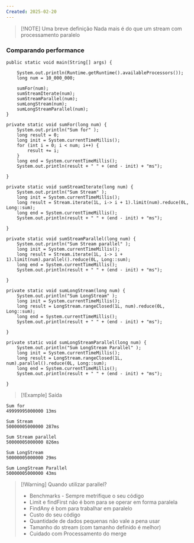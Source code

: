 ```yaml
---
Created: 2025-02-20
---
```


> [!NOTE] Uma breve definição
> Nada mais é do que um stream com processamento paralelo 

### Comparando performance

```
public static void main(String[] args) {  
  
    System.out.println(Runtime.getRuntime().availableProcessors());  
    long num = 10_000_000;  
  
    sumFor(num);  
    sumStreamIterate(num);  
    sumStreamParallel(num);  
    sumLongStream(num);  
    sumLongStreamParallel(num);  
}
```

```
private static void sumFor(long num) {  
    System.out.println("Sum for" );  
    long result = 0;  
    long init = System.currentTimeMillis();  
    for (int i = 0; i < num; i++) {  
        result += i;  
    }  
    long end = System.currentTimeMillis();  
    System.out.println(result + " " + (end - init) + "ms");  
  
}  
  
private static void sumStreamIterate(long num) {  
    System.out.println("Sum Stream" );  
    long init = System.currentTimeMillis();  
    long result = Stream.iterate(1L, i-> i + 1).limit(num).reduce(0L, Long::sum);  
    long end = System.currentTimeMillis();  
    System.out.println(result + " " + (end - init) + "ms");  
  
}  
  
private static void sumStreamParallel(long num) {  
    System.out.println("Sum Stream parallel" );  
    long init = System.currentTimeMillis();  
    long result = Stream.iterate(1L, i-> i + 1).limit(num).parallel().reduce(0L, Long::sum);  
    long end = System.currentTimeMillis();  
    System.out.println(result + " " + (end - init) + "ms");  
  
}  
  
private static void sumLongStream(long num) {  
    System.out.println("Sum LongStream" );  
    long init = System.currentTimeMillis();  
    long result = LongStream.rangeClosed(1L, num).reduce(0L, Long::sum);  
    long end = System.currentTimeMillis();  
    System.out.println(result + " " + (end - init) + "ms");  
  
}  
  
private static void sumLongStreamParallel(long num) {  
    System.out.println("Sum LongStream Parallel" );  
    long init = System.currentTimeMillis();  
    long result = LongStream.rangeClosed(1L, num).parallel().reduce(0L, Long::sum);  
    long end = System.currentTimeMillis();  
    System.out.println(result + " " + (end - init) + "ms");  
  
}
```


> [!Example] Saída
```
Sum for
49999995000000 13ms

Sum Stream
50000005000000 287ms

Sum Stream parallel
50000005000000 826ms

Sum LongStream
50000005000000 29ms

Sum LongStream Parallel
50000005000000 43ms
```


> [!Warning] Quando utilizar parallel?
> - Benchmarks - Sempre metrifique o seu código
> - Limit e findFirst não é bom para se operar em forma paralela
> - FindAny é bom para trabalhar em paralelo
> - Custo do seu código
> - Quantidade de dados pequenas não vale a pena usar
> - Tamanho do stream (com tamanho definido é melhor)
> - Cuidado com Processamento do merge
